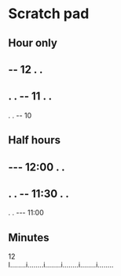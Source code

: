 # Scratch pad


Hour only
------------
-- 12
.
.
-
.
.
-- 11
.
.
-
.
.
-- 10

Half hours
--------------
--- 12:00
.
.
-
.
.
--  11:30
.
.
-
.
.
--- 11:00

Minutes
-------

12      
I........i........i........i........i........i........